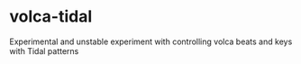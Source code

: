 volca-tidal
===========

Experimental and unstable experiment with controlling volca beats and keys with Tidal patterns
